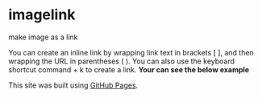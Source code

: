 # imagelink
make image as a link

You can create an inline link by wrapping link text in brackets [ ], and then wrapping the URL in parentheses ( ). You can also use the keyboard shortcut command + k to create a link.
**Your can see the below example**

This site was built using [GitHub Pages](https://pages.github.com/).
